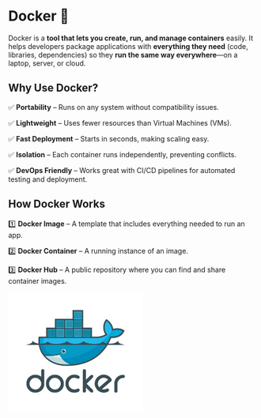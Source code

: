 
# Docker 🚢

Docker is a **tool that lets you create, run, and manage containers** easily. It helps developers package applications with **everything they need** (code, libraries, dependencies) so they **run the same way everywhere**—on a laptop, server, or cloud.

## Why Use Docker?

✅ **Portability** – Runs on any system without compatibility issues.

✅ **Lightweight** – Uses fewer resources than Virtual Machines (VMs).

✅ **Fast Deployment** – Starts in seconds, making scaling easy.

✅ **Isolation** – Each container runs independently, preventing conflicts.

✅ **DevOps Friendly** – Works great with CI/CD pipelines for automated testing and deployment.


## How Docker Works

1️⃣ **Docker Image** – A template that includes everything needed to run an app.

2️⃣ **Docker Container** – A running instance of an image.

3️⃣ **Docker Hub** – A public repository where you can find and share container images.


![alt text](image.png)